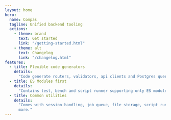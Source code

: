 ```yaml
---
layout: home
hero:
  name: Compas
  tagline: Unified backend tooling
  actions:
    - theme: brand
      text: Get started
      link: "/getting-started.html"
    - theme: alt
      text: Changelog
      link: "/changelog.html"
features:
  - title: Flexible code generators
    details:
      "Code generate routers, validators, api clients and Postgres queries."
  - title: ES Modules first
    details:
      "Contains test, bench and script runner supporting only ES modules."
  - title: Common utilities
    details:
      "Comes with session handling, job queue, file storage, script runner and
      more."
---
```

